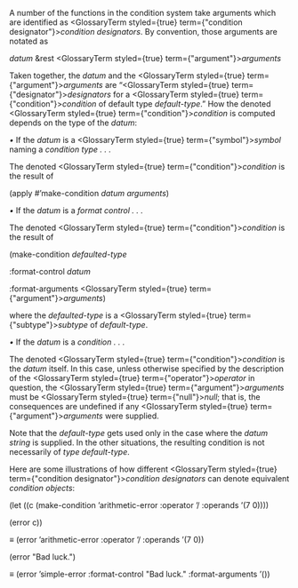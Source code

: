  



A number of the functions in the condition system take arguments which are identified as <GlossaryTerm styled={true} term={"condition designator"}><i>condition designators</i></GlossaryTerm>. By convention, those arguments are notated as 



*datum* &amp;rest <GlossaryTerm styled={true} term={"argument"}><i>arguments</i></GlossaryTerm> 



Taken together, the *datum* and the <GlossaryTerm styled={true} term={"argument"}><i>arguments</i></GlossaryTerm> are “<GlossaryTerm styled={true} term={"designator"}><i>designators</i></GlossaryTerm> for a <GlossaryTerm styled={true} term={"condition"}><i>condition</i></GlossaryTerm> of default type *default-type*.” How the denoted <GlossaryTerm styled={true} term={"condition"}><i>condition</i></GlossaryTerm> is computed depends on the type of the *datum*: 



*•* If the *datum* is a <GlossaryTerm styled={true} term={"symbol"}><i>symbol</i></GlossaryTerm> naming a *condition type . . .* 



The denoted <GlossaryTerm styled={true} term={"condition"}><i>condition</i></GlossaryTerm> is the result of 



(apply #’make-condition *datum arguments*) 







 



 



*•* If the *datum* is a *format control . . .* 



The denoted <GlossaryTerm styled={true} term={"condition"}><i>condition</i></GlossaryTerm> is the result of 



(make-condition *defaulted-type* 



:format-control *datum* 



:format-arguments <GlossaryTerm styled={true} term={"argument"}><i>arguments</i></GlossaryTerm>) 



where the *defaulted-type* is a <GlossaryTerm styled={true} term={"subtype"}><i>subtype</i></GlossaryTerm> of *default-type*. 



*•* If the *datum* is a *condition . . .* 



The denoted <GlossaryTerm styled={true} term={"condition"}><i>condition</i></GlossaryTerm> is the *datum* itself. In this case, unless otherwise specified by the description of the <GlossaryTerm styled={true} term={"operator"}><i>operator</i></GlossaryTerm> in question, the <GlossaryTerm styled={true} term={"argument"}><i>arguments</i></GlossaryTerm> must be <GlossaryTerm styled={true} term={"null"}><i>null</i></GlossaryTerm>; that is, the consequences are undefined if any <GlossaryTerm styled={true} term={"argument"}><i>arguments</i></GlossaryTerm> were supplied. 



Note that the *default-type* gets used only in the case where the *datum string* is supplied. In the other situations, the resulting condition is not necessarily of *type default-type*. 



Here are some illustrations of how different <GlossaryTerm styled={true} term={"condition designator"}><i>condition designators</i></GlossaryTerm> can denote equivalent *condition objects*: 



(let ((c (make-condition ’arithmetic-error :operator ’/ :operands ’(7 0)))) 



(error c)) 



*≡* (error ’arithmetic-error :operator ’/ :operands ’(7 0)) 



(error "Bad luck.") 



*≡* (error ’simple-error :format-control "Bad luck." :format-arguments ’()) 



